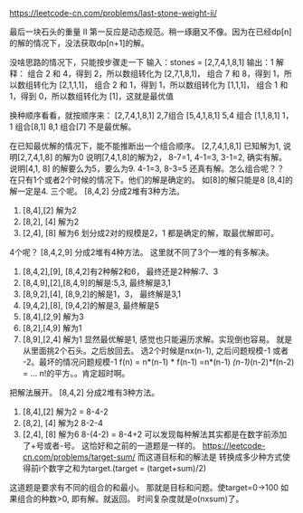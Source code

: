 https://leetcode-cn.com/problems/last-stone-weight-ii/

最后一块石头的重量 II
第一反应是动态规范。稍一琢磨又不像。因为在已经dp[n]的解的情况下，没法获取dp[n+1]的解。

没啥思路的情况下，只能按步骤走一下
输入：stones = [2,7,4,1,8,1]
输出：1
解释：
组合 2 和 4，得到 2，所以数组转化为 [2,7,1,8,1]，
组合 7 和 8，得到 1，所以数组转化为 [2,1,1,1]，
组合 2 和 1，得到 1，所以数组转化为 [1,1,1]，
组合 1 和 1，得到 0，所以数组转化为 [1]，这就是最优值

换种顺序看看，就按顺序来：
[2,7,4,1,8,1]
2,7组合 [5,4,1,8,1]
5,4 组合 [1,1,8,1]
1，1 组合[8,1]
8,1 组合[7] 不是最优解。

在已知最优解的情况下，能不能推断出一个组合顺序。
[2,7,4,1,8,1] 已知解为1,
说明[2,7,4,1,8] 的解为0
说明[7,4,1,8]的解为2， 8-7=1, 4-1=3, 3-1=2, 确实有解。
说明[4,1, 8] 的解要么为5，要么为9. 4-1=3, 8-3=5 还真有解。怎么组合呢？？
在只有1个或者2个时候的情况下。他们的解是确定的。
如[8]的解只能是8
[8,4]的解一定是4.
三个呢。
[8,4,2] 分成2堆有3种方法。
1. [8,4],[2] 解为2
2. [8,2], [4] 解为2
3. [2,4], [8] 解为6
划分成2对的规模是2，1 都是确定的解，取最优解即可。
   
4个呢？
[8,4,2,9] 分成2堆有4种方法。 这里就不同了3个一堆的有多解决。
1. [8,4,2],[9], [8,4,2]有2种解2和6， 最终还是2种解:7、3
2. [8,4,9],[2],[8,4,9]的解是:5,3, 最终解是3,1
3. [8,9,2],[4], [8,9,2]的解是1，3， 最终解是3,1
4. [9,4,2],[8], [9,4,2]的解是3, 最终解是5
5. [8,4],[2,9] 解为3
6. [8,2],[4,9] 解为1
7. [8,9],[2,4] 解为1
显然最优解是1, 感觉也只能遍历求解。实现倒也容易。
   就是从里面挑2个石头。之后放回去。
   选2个时候是nx(n-1), 之后问题规模-1 或者 -2。最坏的情况问题规模-1
   f(n) = n*(n-1) * f(n-1)
   =n*(n-1) *(n-1)*(n-2)*f(n-2)
   = ...
   n!的平方。。肯定超时啊。
   
把解法展开。
[8,4,2] 分成2堆有3种方法。
1. [8,4],[2] 解为2 = 8-4-2
2. [8,2], [4] 解为2 8-2-4
3. [2,4], [8] 解为6 8-(4-2) = 8-4+2
可以发现每种解法其实都是在数字前添加了+号或者-号。 这恰好和之前的一道题是一样的。
   https://leetcode-cn.com/problems/target-sum/
   而这道目标和的解法是 转换成多少种方式使得前i个数字之和为target.(target = (target+sum)/2)
   
这道题是要求有不同的组合的和最小。
那就是目标和问题。使target=0->100
如果组合的种数>0, 即有解。就返回。 时间复杂度就是o(nxsum)了。

   

   
   